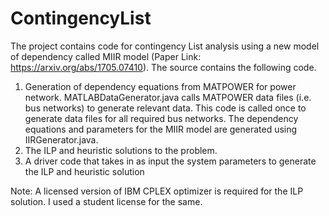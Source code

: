 # ContingencyList

The project contains code for contingency List analysis using a new model of dependency called MIIR model (Paper Link: https://arxiv.org/abs/1705.07410). The source contains the following code.
1. Generation of dependency equations from MATPOWER for power network. MATLABDataGenerator.java calls MATPOWER data files (i.e. bus networks) to generate relevant data. This code is called once to generate data files for all required bus networks. The dependency equations and parameters for the MIIR model are generated using IIRGenerator.java. 
2. The ILP and heuristic solutions to the problem.
3. A driver code that takes in as input the system parameters to generate the ILP and heuristic solution

Note: A licensed version of IBM CPLEX optimizer is required for the ILP solution. I used a student license for the same.
